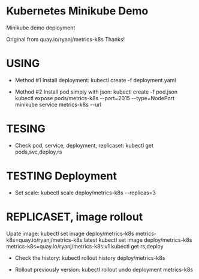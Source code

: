 # Kubernetes Minikube Demo
Minikube demo deployment


Original from quay.io/ryanj/metrics-k8s
Thanks!


# USING

* Method #1 Install deployment:
kubectl create -f deployment.yaml

* Method #2 Install pod simply with json:
kubectl create -f pod.json
kubectl expose pods/metrics-k8s --port=2015 --type=NodePort
minikube service metrics-k8s --url



# TESING

* Check pod, service, deployment, replicaset:
kubectl get pods,svc,deploy,rs


# TESTING Deployment

* Set scale:
kubectl scale deploy/metrics-k8s --replicas=3


# REPLICASET, image rollout

Upate image:
kubectl set image deploy/metrics-k8s metrics-k8s=quay.io/ryanj/metrics-k8s:latest
kubectl set image deploy/metrics-k8s metrics-k8s=quay.io/ryanj/metrics-k8s:v1
kubectl get rs,deploy

* Check the history:
kubectl rollout history deploy/metrics-k8s

* Rollout previously version:
kubectl rollout undo deployment metrics-k8s

